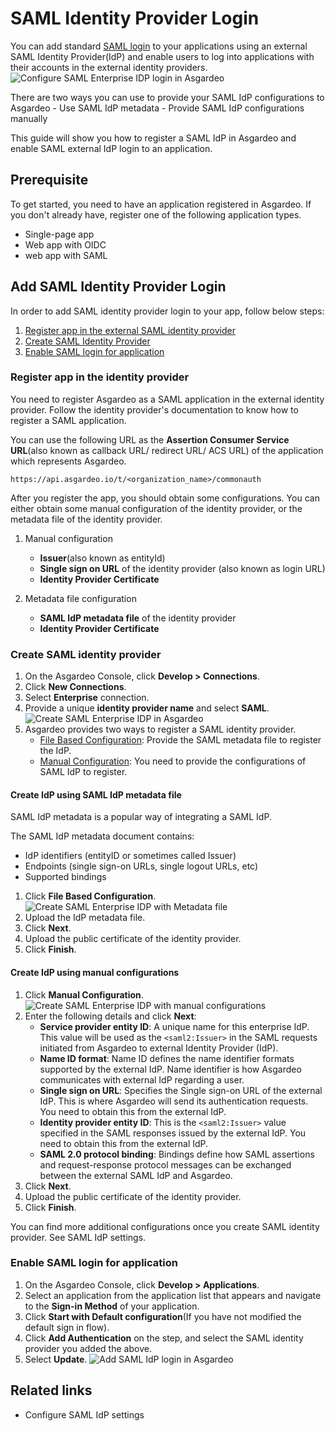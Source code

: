 # SAML Identity Provider Login
You can add standard [SAML login](https://docs.oasis-open.org/security/saml/v2.0/saml-core-2.0-os.pdf) to your applications using an external SAML Identity Provider(IdP) and enable users to log into applications with their accounts in the external identity providers.
<img class="borderless-img" :src="$withBase('/assets/img/guides/idp/saml-enterprise-idp/configure-login.png')" alt="Configure SAML Enterprise IDP login in Asgardeo">

There are two ways you can use to provide your SAML IdP configurations to Asgardeo
    - Use SAML IdP metadata
    - Provide SAML IdP configurations manually

This guide will show you how to register a SAML IdP in Asgardeo and enable SAML external IdP login to an application.

## Prerequisite

To get started, you need to have an application registered in Asgardeo. If you don't already have, register one of the following application types.

-   <a :href="$withBase('/guides/applications/spa/register-single-page-app/')">Single-page app</a>
-   <a :href="$withBase('/guides/applications/web-app/register-oidc-web-app/')">Web app with OIDC</a>
-   <a :href="$withBase('/guides/applications/web-app/register-saml-web-app/')">web app with SAML</a>

## Add SAML Identity Provider Login

In order to add SAML identity provider login to your app, follow below steps:
 1. [Register app in the external SAML identity provider](#register-app-in-the-identity-provider)
 2. [Create SAML Identity Provider](#create-saml-identity-provider)
 3. [Enable SAML login for application](#enable-saml-login-for-application)

### Register app in the identity provider
You need to register Asgardeo as a SAML application in the external identity provider. Follow the identity provider's documentation to know how to register a SAML application.

You can use the following URL as the **Assertion Consumer Service URL**(also known as callback URL/ redirect URL/ ACS URL) of the application which represents Asgardeo. 
```
https://api.asgardeo.io/t/<organization_name>/commonauth
```

After you register the app, you should obtain some configurations. You can either obtain some manual configuration of the identity provider, or the metadata file of the identity provider.
1. Manual configuration 
    - **Issuer**(also known as entityId)
    - **Single sign on URL** of the identity provider (also known as login URL)
    - **Identity Provider Certificate**

2. Metadata file configuration
    - **SAML IdP metadata file** of the identity provider
    - **Identity Provider Certificate**

### Create SAML identity provider
1. On the Asgardeo Console, click **Develop > Connections**.
2. Click **New Connections**.
3. Select **Enterprise**  connection.
4. Provide a unique **identity provider name** and select **SAML**.
   <img :src="$withBase('/assets/img/guides/idp/saml-enterprise-idp/register-saml-idp.png')" alt="Create SAML Enterprise IDP in Asgardeo">
5. Asgardeo provides two ways to register a SAML identity provider.
     - [File Based Configuration](#create-idp-using-saml-idp-metadata-file): Provide the SAML metadata file to register the IdP.
     - [Manual Configuration](#create-idp-using-manual-configurations): You need to provide the configurations of SAML IdP to register.
       
#### Create IdP using SAML IdP metadata file

SAML IdP metadata is a popular way of integrating a SAML IdP.

The SAML IdP metadata document contains:  
   - IdP identifiers (entityID or sometimes called Issuer)
   - Endpoints (single sign-on URLs, single logout URLs, etc)
   - Supported bindings
    
1. Click **File Based Configuration**.
   <img :src="$withBase('/assets/img/guides/idp/saml-enterprise-idp/register-saml-idp-with-metafile.png')" alt="Create SAML Enterprise IDP with Metadata file">
2. Upload the IdP metadata file.
3. Click **Next**.
4. Upload the public certificate of the identity provider.
5. Click **Finish**.

#### Create IdP using manual configurations
1. Click **Manual Configuration**.
      <img :src="$withBase('/assets/img/guides/idp/saml-enterprise-idp/register-saml-idp-with-manual-config.png')" alt="Create SAML Enterprise IDP with manual configurations">
2. Enter the following details and click **Next**:
     - **Service provider entity ID**: A unique name for this enterprise IdP. This value will be used as the `<saml2:Issuer>` in the SAML requests initiated from Asgardeo to external Identity Provider (IdP).
     - **Name ID format**: Name ID defines the name identifier formats supported by the external IdP. Name identifier is how Asgardeo communicates with external IdP regarding a user. 
     - **Single sign on URL**: Specifies the Single sign-on URL of the external IdP. This is where Asgardeo will send its authentication requests. You need to obtain this from the external IdP.
     - **Identity provider entity ID**: This is the `<saml2:Issuer>` value specified in the SAML responses issued by the external IdP. You need to obtain this from the external IdP.
     - **SAML 2.0 protocol binding**: Bindings define how SAML assertions and request-response protocol messages can be exchanged between the external SAML IdP and Asgardeo.
3. Click **Next**.
4. Upload the public certificate of the identity provider.
5. Click **Finish**.

You can find more additional configurations once you create SAML identity provider. See <a :href="$withBase('/references/idp-settings/saml-settings-for-idp')">SAML IdP settings</a>.
  
### Enable SAML login for application
1. On the Asgardeo Console, click **Develop > Applications**.
2. Select an application from the application list that appears and navigate to the **Sign-in Method** of your application.
3. Click **Start with Default configuration**(If you have not modified the default sign in flow).
4. Click **Add Authentication** on the step, and select the SAML identity provider you added the above.
5. Select **Update**.
    <img :src="$withBase('/assets/img/guides/idp/saml-enterprise-idp/enable-saml-enterprise-login-with-basic.png')" alt="Add SAML IdP login in Asgardeo">

## Related links
- <a :href="$withBase('/references/idp-settings/saml-settings-for-idp/')">Configure SAML IdP settings</a>
